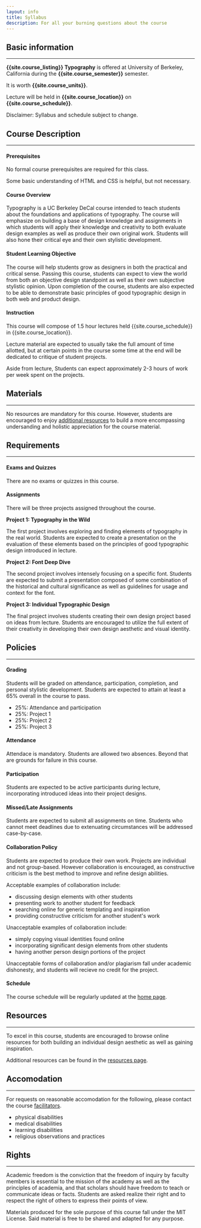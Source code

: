 ```yaml
---
layout: info
title: Syllabus
description: For all your burning questions about the course
---
```


## Basic information
___

**{{site.course_listing}} Typography** is offered at University of Berkeley, California during the **{{site.course_semester}}** semester.

It is worth **{{site.course_units}}**.

Lecture will be held in **{{site.course_location}}** on **{{site.course_schedule}}**.

Disclaimer: Syllabus and schedule subject to change.

## Course Description
___

#### Prerequisites

No formal course prerequisites are required for this class.

Some basic understanding of HTML and CSS is helpful, but not necessary.

#### Course Overview

Typography is a UC Berkeley DeCal course intended to teach students about the foundations and applications of typography. The course will emphasize on building a base of design knowledge and assignments in which students will apply their knowledge and creativity to both evaluate design examples as well as produce their own original work. Students will also hone their critical eye and their own stylistic development.

#### Student Learning Objective

The course will help students grow as designers in both the practical and critical sense. Passing this course, students can expect to view the world from both an objective design standpoint as well as their own subjective stylistic opinion. Upon completion of the course, students are also expected to be able to demonstrate basic principles of good typographic design in both web and product design.

#### Instruction

This course will compose of 1.5 hour lectures held {{site.course_schedule}} in {{site.course_location}}.

Lecture material are expected to usually take the full amount of time allotted, but at certain points in the course some time at the end will be dedicated to critique of student projects.

Aside from lecture, Students can expect approximately 2-3 hours of work per week spent on the projects.

## Materials
___

No resources are mandatory for this course. However, students are encouraged to enjoy [additional resources](/resources) to build a more encompassing undersanding and holistic appreciation for the course material.

## Requirements
___

#### Exams and Quizzes

There are no exams or quizzes in this course.

#### Assignments

There will be three projects assigned throughout the course.

**Project 1: Typography in the Wild**

The first project involves exploring and finding elements of typography in the real world. Students are expected to create a presentation on the evaluation of these elements based on the principles of good typographic design introduced in lecture.

**Project 2: Font Deep Dive**

The second project involves intensely focusing on a specific font. Students are expected to submit a presentation composed of some combination of the historical and cultural significance as well as guidelines for usage and context for the font.

**Project 3: Individual Typographic Design**

The final project involves students creating their own design project based on ideas from lecture. Students are encouraged to utilize the full extent of their creativity in developing their own design aesthetic and visual identity.

## Policies
___

#### Grading

Students will be graded on attendance, participation, completion, and personal stylistic development. Students are expected to attain at least a 65% overall in the course to pass.

* 25%: Attendance and participation
* 25%: Project 1
* 25%: Project 2
* 25%: Project 3

#### Attendance

Attendace is mandatory. Students are allowed two absences. Beyond that are grounds for failure in this course.

#### Participation

Students are expected to be active participants during lecture, incorporating introduced ideas into their project designs.

#### Missed/Late Assignments

Students are expected to submit all assignments on time. Students who cannot meet deadlines due to extenuating circumstances will be addressed case-by-case.

#### Collaboration Policy

Students are expected to produce their own work. Projects are individual and not group-based. However collaboration is encouraged, as constructive criticism is the best method to improve and refine design abilities.

Acceptable examples of collaboration include:

* discussing design elements with other students
* presenting work to another student for feedback
* searching online for generic templating and inspiration
* providing constructive criticism for another student's work

Unacceptable examples of collaboration include:

* simply copying visual identities found online
* incorporating significant design elements from other students
* having another person design portions of the project

Unacceptable forms of collaboration and/or plagiarism fall under academic dishonesty, and students will recieve no credit for the project.

#### Schedule

The course schedule will be regularly updated at the [home page](/).

## Resources
___

To excel in this course, students are encouraged to browse online resources for both building an individual design aesthetic as well as gaining inspiration.

Additional resources can be found in the [resources page](/resources).

## Accomodation
___

For requests on reasonable accomodation for the following, please contact the course [facilitators](/contact).

* physical disabilities
* medical disabilities
* learning disabilities
* religious observations and practices

## Rights
___

Academic freedom is the conviction that the freedom of inquiry by faculty members is essential to the mission of the academy as well as the principles of academia, and that scholars should have freedom to teach or communicate ideas or facts. Students are asked realize their right and to respect the right of others to express their points of view.

Materials produced for the sole purpose of this course fall under the MIT License. Said material is free to be shared and adapted for any purpose.